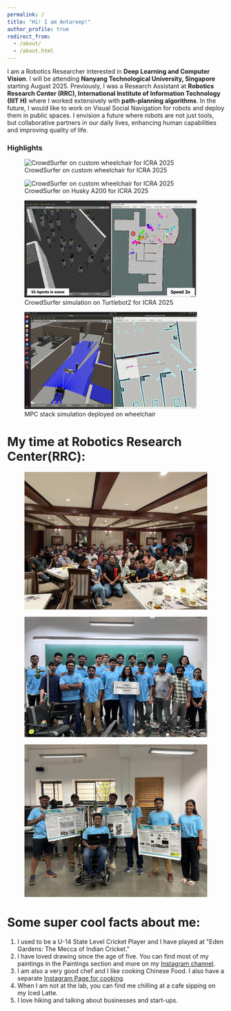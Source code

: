 ```yaml
---
permalink: /
title: "Hi! I am Antareep!"
author_profile: true
redirect_from: 
  - /about/
  - /about.html
---
```



I am a Robotics Researcher interested in **Deep Learning and Computer Vision**. I will be attending **Nanyang Technological University, Singapore** starting August 2025. Previously, I was a Research Assistant at **Robotics Research Center (RRC), International Institute of Information Technology (IIIT H)** where I worked extensively with **path-planning algorithms**. In the future, I would like to work on Visual Social Navigation for robots and deploy them in public spaces. I envision a future where robots are not just tools, but collaborative partners in our daily lives, enhancing human capabilities and improving quality of life.
<!-- <figure>
  <img src="./images/acceptance.jpg" alt="Acceptance announcement">
</figure> -->

### Highlights
<div class="highlights">
  <figure>
    <img src="./images/crowd_surfer_wheelchair.gif" alt="CrowdSurfer on custom wheelchair for ICRA 2025">
    <figcaption>CrowdSurfer on custom wheelchair for ICRA 2025</figcaption>
  </figure>
  <figure>
    <img src="./images/Husky_2.gif" alt="CrowdSurfer on custom wheelchair for ICRA 2025">
    <figcaption>CrowdSurfer on Husky A200 for ICRA 2025</figcaption>
  </figure>
  <figure>
    <img src="./images/Simulation_website.gif" alt="CrowdSurfer simulation on Turtlebot2 for ICRA 2025">
    <figcaption>CrowdSurfer simulation on Turtlebot2 for ICRA 2025</figcaption>
  </figure>
  <figure>
    <img src="./images/MPC_sim.gif" alt="MPC stack simulation deployed on wheelchair">
    <figcaption>MPC stack simulation deployed on wheelchair</figcaption>
  </figure>
</div>

My time at Robotics Research Center(RRC):
===============================
<figure>
  <img src="./images/RRC.jpeg" alt="Wheelchair Team">
</figure>
<figure>
  <img src="./images/RRC_1.jpeg" alt="RRC Team">
</figure>
<figure>
  <img src="./images/RRC_2.jpeg" alt="Wheelchair Team">
</figure>


Some super cool facts about me:
===============================
1. I used to be a U-14 State Level Cricket Player and I have played at "Eden Gardens: The Mecca of Indian Cricket."
1. I have loved drawing since the age of five. You can find most of my paintings in the Paintings section and more on my [Instagram channel](https://www.instagram.com/antareepsingha/).
1. I am also a very good chef and I like cooking Chinese Food. I also have a separate [Instagram Page for cooking](https://www.instagram.com/bengalicious018/).
1. When I am not at the lab, you can find me chilling at a cafe sipping on my Iced Latte.
1. I love hiking and talking about businesses and start-ups.




